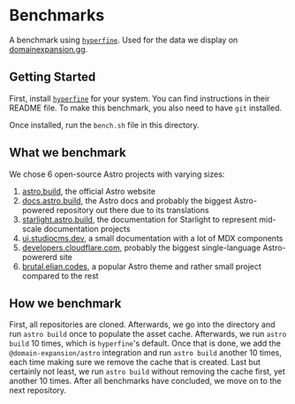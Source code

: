 # Benchmarks

A benchmark using [`hyperfine`](https://github.com/sharkdp/hyperfine?tab=readme-ov-file). Used for the data we display on [domainexpansion.gg](https://domainexpansion.gg).

## Getting Started

First, install [`hyperfine`](https://github.com/sharkdp/hyperfine?tab=readme-ov-file) for your system. You can find instructions in their README file. To make this benchmark, you also need to have `git` installed.

Once installed, run the `bench.sh` file in this directory.

## What we benchmark

We chose 6 open-source Astro projects with varying sizes:

1. [astro.build](https://astro.build), the official Astro website
2. [docs.astro.build](https://docs.astro.build), the Astro docs and probably the biggest Astro-powered repository out there due to its translations
3. [starlight.astro.build](https://starlight.astro.build), the documentation for Starlight to represent mid-scale documentation projects
4. [ui.studiocms.dev](https://ui.studiocms.dev), a small documentation with a lot of MDX components
5. [developers.cloudflare.com](https://developers.cloudflare.com), probably the biggest single-language Astro-powererd site
6. [brutal.elian.codes](https://brutal.elian.codes), a popular Astro theme and rather small project compared to the rest

## How we benchmark

First, all repositories are cloned. Afterwards, we go into the directory and run `astro build` once to populate the asset cache. Afterwards, we run `astro build` 10 times, which is `hyperfine`'s default. Once that is done, we add the `@domain-expansion/astro` integration and run `astro build` another 10 times, each time making sure we remove the cache that is created. Last but certainly not least, we run `astro build` without removing the cache first, yet another 10 times. After all benchmarks have concluded, we move on to the next repository.